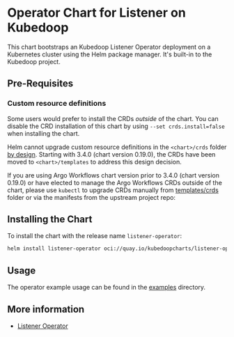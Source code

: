 # Operator Chart for Listener on Kubedoop

This chart bootstraps an Kubedoop Listener Operator deployment on a Kubernetes cluster using the Helm package manager. It's built-in to the Kubedoop project.

## Pre-Requisites

### Custom resource definitions

Some users would prefer to install the CRDs _outside_ of the chart. You can disable the CRD installation of this chart by using `--set crds.install=false` when installing the chart.

Helm cannot upgrade custom resource definitions in the `<chart>/crds` folder [by design](https://helm.sh/docs/chart_best_practices/custom_resource_definitions/#some-caveats-and-explanations).
Starting with 3.4.0 (chart version 0.19.0), the CRDs have been moved to `<chart>/templates` to address this design decision.

If you are using Argo Workflows chart version prior to 3.4.0 (chart version 0.19.0) or have elected to manage the Argo Workflows CRDs outside of the chart,
please use `kubectl` to upgrade CRDs manually from [templates/crds](templates/crds/) folder or via the manifests from the upstream project repo:

## Installing the Chart

To install the chart with the release name `listener-operator`:

```bash
helm install listener-operator oci://quay.io/kubedoopcharts/listener-operator
```

## Usage

The operator example usage can be found in the [examples](https://github.com/zncdatadev/listener-operator/tree/main/examples) directory.

## More information

- [Listener Operator](https://github.com/zncdatadev/listener-operator)
